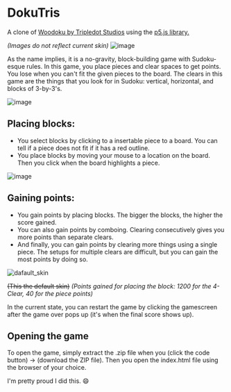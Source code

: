 # DokuTris
A clone of [Woodoku by Tripledot Studios](https://play.google.com/store/apps/details?id=com.tripledot.woodoku) using the [p5.js library.](https://https://p5js.org/)


_(Images do not reflect current skin)_
![image](https://user-images.githubusercontent.com/46922184/160233864-77d311ad-7e44-4be4-8275-41bd89244f76.png)

  As the name implies, it is a no-gravity, block-building game with Sudoku-esque rules. 
In this game, you place pieces and clear spaces to get points. You lose when you can't fit the given pieces to the board.
The clears in this game are the things that you look for in Sudoku: vertical, horizontal, and blocks of 3-by-3's.

![image](https://user-images.githubusercontent.com/46922184/160233887-04c2a842-7b09-4f29-b3c6-1d6df457b221.png)

## Placing blocks:
- You select blocks by clicking to a insertable piece to a board. You can tell if a piece does not fit if it has a red outline.
- You place blocks by moving your mouse to a location on the board. Then you click when the board highlights a piece.

![image](https://user-images.githubusercontent.com/46922184/160233986-6c453be0-112b-44d4-93fb-3f29f75016bc.png)


## Gaining points:
- You gain points by placing blocks. The bigger the blocks, the higher the score gained.
- You can also gain points by comboing. Clearing consecutively gives you more points than separate clears.
- And finally, you can gain points by clearing more things using a single piece. The setups for multiple clears are difficult, but you can gain the most points by doing so.

![dafault_skin](https://user-images.githubusercontent.com/46922184/160288874-32810fa9-d525-4a6e-b41a-b529ebf86002.png)

~~(This the default skin)~~ _(Points gained for placing the block: 1200 for the 4-Clear, 40 for the piece points)_


  In the current state, you can restart the game by clicking the gamescreen after the game over pops up (it's when the final score shows up).
  
## Opening the game
To open the game, simply extract the .zip file when you (click the code button) -> (download the ZIP file). Then you open the index.html file using the browser of your choice.

I'm pretty proud I did this. :smile:
